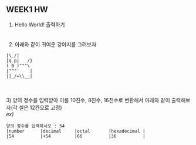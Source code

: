 ## WEEK1 HW
1) Hello World! 출력하기   
<br><br>
3) 아래와 같이 귀여운 강아지를 그려보자
```
|\_/|
|q p|   /}
( 0 )"""\
|"^"`    |
||_/=\\__|
```
<br><br>
3) 양의 정수를 입력받아 이를 10진수, 8진수, 16진수로 변환해서 아래와 같이 출력해보자(각 셀은 12칸으로 고정)   
*ex)*
```
양의 정수를 입력하시오 : 54
|number      |decimal     |octal       |hexadecimal |
|54          |+54         |66          |36          |
```
